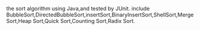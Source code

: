 the sort algorithm using Java,and tested by JUnit.
include BubbleSort,DirectedBubbleSort,insertSort,BinaryInsertSort,ShellSort,Merge Sort,Heap Sort,Quick Sort,Counting Sort,Radix Sort.